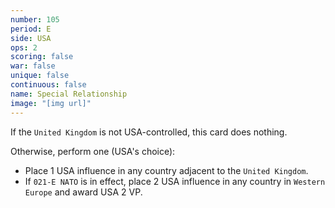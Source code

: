 ```yaml
---
number: 105
period: E
side: USA
ops: 2
scoring: false
war: false
unique: false
continuous: false
name: Special Relationship
image: "[img url]"
---
```

If the `United Kingdom` is not USA-controlled, this card does nothing.

Otherwise, perform one (USA's choice):
* Place 1 USA influence in any country adjacent to the `United Kingdom`.
* If `021-E NATO` is in effect, place 2 USA influence in any country in `Western Europe` and award USA 2 VP.
